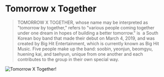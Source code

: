 # Tomorrow x Together
> TOMORROW X TOGETHER, whose name may be interpreted as "tomorrow by together," refers to "various people coming together under one dream in hopes of building a better tomorrow." is  a South Korean boy band that made their debut on March 4, 2019, and was created by Big Hit Entertainment, which is currently known as Big Hit Music. Five people make up the band: soobin, yeonjun, beomgyu, huening kai, and taehyun, unique from one another and each contributes to the group in their own special way.

![Tomorrow X Together!](/assets/images/https://pin.it/55MQhil)
